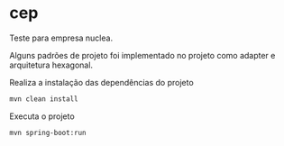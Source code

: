 # cep
Teste para empresa nuclea.

Alguns padrões de projeto foi implementado no projeto como adapter e arquitetura hexagonal.

Realiza a instalação das dependências do projeto
```bash
mvn clean install
```

Executa o projeto
```bash
mvn spring-boot:run
```
